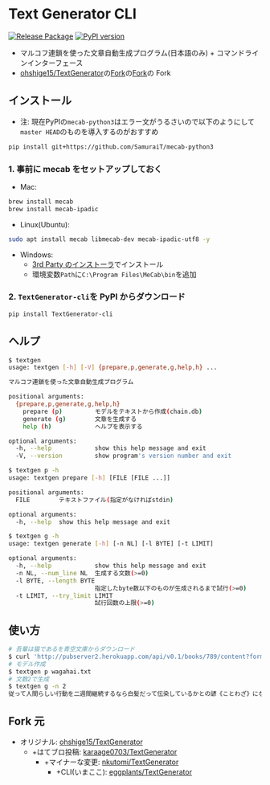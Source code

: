 # Text Generator CLI

[![Release Package](https://github.com/eggplants/TextGenerator-cli/actions/workflows/release.yml/badge.svg)](https://github.com/eggplants/TextGenerator-cli/actions/workflows/release.yml) [![PyPI version](https://badge.fury.io/py/TextGenerator-cli.svg)](https://badge.fury.io/py/TextGenerator-cli)

- マルコフ連鎖を使った文章自動生成プログラム(日本語のみ) + コマンドラインインターフェース
- [ohshige15/TextGenerator](https://github.com/ohshige15/TextGenerator)の[Fork](https://github.com/karaage0703/TextGenerator)の[Fork](https://github.com/nkutomi/TextGenerator)の Fork

## インストール

- 注: 現在PyPIの`mecab-python3`はエラー文がうるさいので以下のようにして`master HEAD`のものを導入するのがおすすめ

```bash
pip install git+https://github.com/SamuraiT/mecab-python3
```

### 1. 事前に mecab をセットアップしておく

- Mac:

```bash
brew install mecab
brew install mecab-ipadic
```

- Linux(Ubuntu):

```bash
sudo apt install mecab libmecab-dev mecab-ipadic-utf8 -y
```

- Windows:
  - [3rd Party のインストーラ](https://github.com/ikegami-yukino/mecab/releases/tag/v0.996.2)でインストール
  - 環境変数`Path`に`C:\Program Files\MeCab\bin`を追加

### 2. `TextGenerator-cli`を PyPI からダウンロード

```bash
pip install TextGenerator-cli
```

## ヘルプ

```bash
$ textgen
usage: textgen [-h] [-V] {prepare,p,generate,g,help,h} ...

マルコフ連鎖を使った文章自動生成プログラム

positional arguments:
  {prepare,p,generate,g,help,h}
    prepare (p)         モデルをテキストから作成(chain.db)
    generate (g)        文章を生成する
    help (h)            ヘルプを表示する

optional arguments:
  -h, --help            show this help message and exit
  -V, --version         show program's version number and exit
```

```bash
$ textgen p -h
usage: textgen prepare [-h] [FILE [FILE ...]]

positional arguments:
  FILE        テキストファイル(指定がなければstdin)

optional arguments:
  -h, --help  show this help message and exit
```

```bash
$ textgen g -h
usage: textgen generate [-h] [-n NL] [-l BYTE] [-t LIMIT]

optional arguments:
  -h, --help            show this help message and exit
  -n NL, --num_line NL  生成する文数(>=0)
  -l BYTE, --length BYTE
                        指定したbyte数以下のものが生成されるまで試行(>=0)
  -t LIMIT, --try_limit LIMIT
                        試行回数の上限(>=0)
```

## 使い方

```bash
# 吾輩は猫であるを青空文庫からダウンロード
$ curl 'http://pubserver2.herokuapp.com/api/v0.1/books/789/content?format=txt' -o wagahai.txt
# モデル作成
$ textgen p wagahai.txt
# 文数2で生成
$ textgen g -n 2
従って人間らしい行動を二週間継続するなら白髪だって伝染しているかとの諺《ことわざ》になるそうだ面白いじゃありませんか、今戸焼の狸《たぬき》からしていいでしょう」漆桶《み》がある。
```

## Fork 元

- オリジナル: [ohshige15/TextGenerator](https://github.com/ohshige15/TextGenerator)
  - +はてブロ投稿: [karaage0703/TextGenerator](https://github.com/karaage0703/TextGenerator)
    - +マイナーな変更: [nkutomi/TextGenerator](https://github.com/nkutomi/TextGenerator)
      - +CLI(いまここ): [eggplants/TextGenerator](https://github.com/eggplants/TextGenerator)
